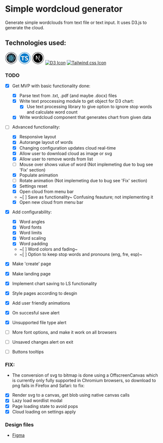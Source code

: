 # Simple wordcloud generator

Generate simple wordclouds from text file or text input. It uses D3.js to generate the cloud.

## Technologies used:

[<img width="40px" src="https://raw.githubusercontent.com/Pedro-Murilo/icons-for-readme/main/.github/react-icon.svg" alt="ReactJS Icon" />](https://reactjs.org/)
[<img width="40px" src="https://raw.githubusercontent.com/Pedro-Murilo/icons-for-readme/main/.github/typescript-icon.svg" alt="Typescript Icon" />](https://www.typescriptlang.org/)
[<img width="40px" src="https://raw.githubusercontent.com/Pedro-Murilo/icons-for-readme/main/.github/nextjs-icon.svg" alt="NextJS Icon" />](https://nextjs.org)
[<img width="40px" src="https://raw.githubusercontent.com/d3/d3-logo/master/d3.png" alt="D3 Icon" />](https://d3js.org/)
[<img width="40px" src="https://www.nstinfotech.com/wp-content/uploads/2020/10/tailwind-logo.png" alt="Tailwind css Icon" />](https://tailwindcss.com/)

### TODO

- [x] Get MVP with basic functionality done:

  - [x] Parse text from .txt, .pdf (and maybe .docx) files
  - [x] Write text proccessing module to get object for D3 chart:
    - [x] Use text processing library to give option to ignore stop words and calculate word count
  - [x] Write wordcloud component that generates chart from given data

- [ ] Advanced functionality:

  - [x] Responsive layout
  - [x] Autorange layout of words
  - [x] Changing configuration updates cloud real-time
  - [x] Allow user to download cloud as image or svg
  - [x] Allow user to remove words from list
  - [ ] Mouse over shows value of word (Not implemeting due to bug see 'Fix' section)
  - [x] Populate animation
  - [ ] Rotate animation (Not implemeting due to bug see 'Fix' section)
  - [x] Settings reset
  - [x] Open cloud from menu bar
  - ~[ ] Save as functionality~ Confusing feauture; not implementing it
  - [x] Open new cloud from menu bar

- [x] Add configurability:

  - [x] Word angles
  - [x] Word fonts
  - [x] Word limits
  - [x] Word scaling
  - [x] Word padding
  - ~[ ] Word colors and fading~
  - ~[ ] Option to keep stop words and pronouns (eng, fre, esp)~

- [x] Make 'create' page
- [x] Make landing page
- [x] Implement chart saving to LS functionality
- [x] Style pages according to desgin
- [x] Add user friendly animations
- [x] On succesful save alert
- [x] Unsupported file type alert
- [ ] More font options, and make it work on all browsers
- [ ] Unsaved changes alert on exit
- [ ] Buttons tooltips

### FIX:

- The conversion of svg to bitmap is done using a OffscreenCanvas which is currently only fully supported in Chromium browsers, so download to png fails in Firefox and Safari:
  to fix:

- [x] Render svg to a canvas, get blob using native canvas calls
- [x] Lazy load wordlist modal
- [x] Page loading state to avoid pops
- [x] Cloud loading on settings apply

### Design files

- [Figma](https://www.figma.com/file/t29YRFbKmMt8mZlbjgb9pI/simple-wordcloud?node-id=0%3A1)
